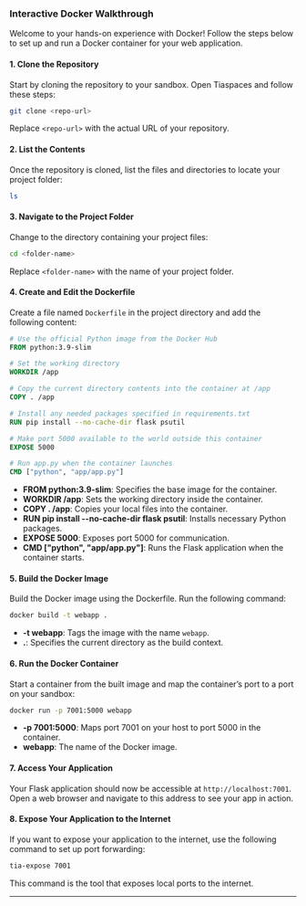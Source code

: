
### Interactive Docker Walkthrough

Welcome to your hands-on experience with Docker! Follow the steps below to set up and run a Docker container for your web application.

#### 1. Clone the Repository

Start by cloning the repository to your sandbox. Open Tiaspaces and follow these steps:

```bash
git clone <repo-url>
```

Replace `<repo-url>` with the actual URL of your repository.

#### 2. List the Contents

Once the repository is cloned, list the files and directories to locate your project folder:

```bash
ls
```

#### 3. Navigate to the Project Folder

Change to the directory containing your project files:

```bash
cd <folder-name>
```

Replace `<folder-name>` with the name of your project folder.

#### 4. Create and Edit the Dockerfile

Create a file named `Dockerfile` in the project directory and add the following content:

```Dockerfile
# Use the official Python image from the Docker Hub
FROM python:3.9-slim

# Set the working directory
WORKDIR /app

# Copy the current directory contents into the container at /app
COPY . /app

# Install any needed packages specified in requirements.txt
RUN pip install --no-cache-dir flask psutil

# Make port 5000 available to the world outside this container
EXPOSE 5000

# Run app.py when the container launches
CMD ["python", "app/app.py"]
```

- **FROM python:3.9-slim**: Specifies the base image for the container.
- **WORKDIR /app**: Sets the working directory inside the container.
- **COPY . /app**: Copies your local files into the container.
- **RUN pip install --no-cache-dir flask psutil**: Installs necessary Python packages.
- **EXPOSE 5000**: Exposes port 5000 for communication.
- **CMD ["python", "app/app.py"]**: Runs the Flask application when the container starts.

#### 5. Build the Docker Image

Build the Docker image using the Dockerfile. Run the following command:

```bash
docker build -t webapp .
```

- **-t webapp**: Tags the image with the name `webapp`.
- **.**: Specifies the current directory as the build context.

#### 6. Run the Docker Container

Start a container from the built image and map the container’s port to a port on your sandbox:

```bash
docker run -p 7001:5000 webapp
```

- **-p 7001:5000**: Maps port 7001 on your host to port 5000 in the container.
- **webapp**: The name of the Docker image.

#### 7. Access Your Application

Your Flask application should now be accessible at `http://localhost:7001`. Open a web browser and navigate to this address to see your app in action.

#### 8. Expose Your Application to the Internet

If you want to expose your application to the internet, use the following command to set up port forwarding:

```bash
tia-expose 7001
```

This command is the tool that exposes local ports to the internet. 

---
